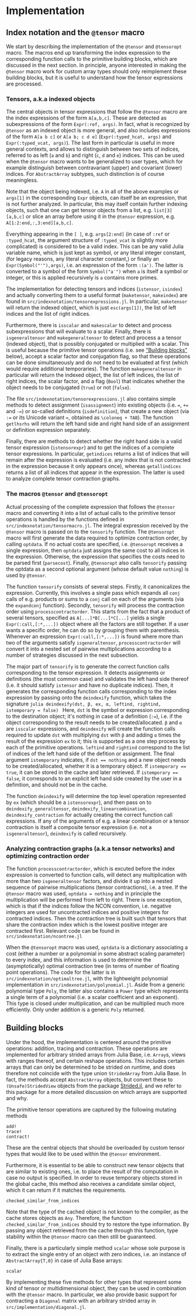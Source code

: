 # Implementation

## Index notation and the `@tensor` macro

We start by describing the implementation of the `@tensor` and `@tensoropt` macro. The
macros end up transforming the index expression to the corresponding function calls to the
primitive building blocks, which are discussed in the next section. In principle, anyone
interested in making the `@tensor` macro work for custom array types should only reimplement
these building blocks, but it is useful to understand how the tensor expressions are
processed.

### Tensors, a.k.a indexed objects

The central objects in tensor expressions that follow the `@tensor` macro are the index
expressions of the form `A[a,b,c]`.  These are detected as subexpressions of the form
`Expr(:ref, args)`. In fact, what is recognized by `@tensor` as an indexed object is more
general, and also includes expressions of the form `A[a b c]` or `A[a b; c d e]`
(`Expr(:typed_hcat, args)` and `Expr(:typed_vcat, args)`). The last form in particular is
useful in more general contexts, and allows to distinguish between two sets of indices,
referred to as left (`a` and `b`) and right (`c`, `d` and `e`) indices. This can be used
when the `@tensor` macro wants to be generalized to user types, which for example
distinguish between contravariant (upper) and covariant (lower) indices. For `AbstractArray`
subtypes, such distinction is of course meaningless.

Note that the object being indexed, i.e. `A` in all of the above examples or `args[1]` in
the corresponding `Expr` objects, can itself be an expression, that is not further analyzed.
In particular, this may itself contain further indexing objects, such that one can get
tensor objects from a list, e.g. `list[3][a,b,c]` or slice an array before using it in the
`@tensor` expression, e.g. `A[1:2:end,:,3:end][a,b,c]`.

Everything appearing in the `[ ]`, e.g. `args[2:end]` (in case of `:ref` or `:typed_hcat`,
the argument structure of `:typed_vcat` is slightly more complicated) is considered to be a
valid index. This can be any valid Julia variable name, which is just kept as symbol, or any
literal integer constant, (for legacy reasons, any literal character constant,) or finally
an `Expr(Symbol("'"),args)`, i.e. an expression of the form `:(a')`. The latter is converted
to a symbol of the form `Symbol("a′")` when `a` is itself a symbol or integer, or this is
applied recursively is `a` contains more primes.

The implementation for detecting tensors and indices (`istensor`, `isindex`) and actually
converting them to a useful format (`maketensor`, `makeindex`) are found in
`src/indexnotation/tensorexpressions.jl`. In particular, `maketensor` will return the
indexed object, which is just `esc(args[1])`, the list of left indices and the list of right
indices.

Furthermore, there is `isscalar` and `makescalar` to detect and process subexpressions that
will evaluate to a scalar. Finally, there is `isgeneraltensor` and `makegeneraltensor` to
detect and process a a tensor (indexed object), that is possibly conjugated or multiplied
with a scalar. This is useful because the primitive tensor operations (i.e. see ["Building
blocks"](@ref) below), accept a scalar factor and conjugation flag, so that these operations
can be done simultaneously and do not need to be evaluated at first (which would require
additional temporaries). The function `makegeneraltensor` in particular will return the
indexed object, the list of left indices, the list of right indices, the scalar factor, and
a flag (`Bool`) that indicates whether the object needs to be conjugated (`true`) or not
(`false`).

The file `src/indexnotation/tensorexpressions.jl` also contains simple methods to detect
assignment (`isassignment`) into existing objects (i.e. `=`, `+=` and `-=`) or so-called
definitions (`isdefinition`), that create a new object (via `:=` or its Unicode variant `≔`,
obtained as `\coloneq + TAB`). The function `getlhsrhs` will return the left hand side and
right hand side of an assignment or definition expression separately.

Finally, there are methods to detect whether the right hand side is a valid tensor
expression (`istensorexpr`) and to get the indices of a complete tensor expressions. In
particular,  `getindices` returns a list of indices that will remain after the expression is
evaluated (i.e. any index that is not contracted in the expression because it only appears
once), whereas `getallindices` returns a list of all indices that appear in the expression.
The latter is used to analyze complete tensor contraction graphs.

### The macros `@tensor` and `@tensoropt`

Actual processing of the complete expression that follows the `@tensor` macro and converting
it into a list of actual calls to the primitive tensor operations is handled by the
functions defined in `src/indexnotation/tensormacro.jl`. The integral expression received by
the `@tensor` macro is passed on to the `tensorify` function. The `@tensoropt` macro will
first generate the data required to optimize contraction order, by calling `optdata`. If no
actual costs are specified, i.e. `@tensoropt` receives a single expression, then `optdata`
just assigns the same cost to all indices in the expression. Otherwise, the expression that
specifies the costs need to be parsed first (`parsecost`). Finally, `@tensoropt` also calls
`tensorify` passing the optdata as a second optional argument (whose default value
`nothing`) is used by `@tensor`.

The function `tensorify` consists of several steps. Firstly, it canonicalizes the
expression. Currently, this involves a single pass which expands all `conj` calls of e.g.
products or sums to a `conj` call on each of the arguments (via the `expandconj` function).
Secondly, `tensorify` will process the contraction order using `processcontractorder`. This
starts from the fact that a product of several tensors, specified as `A[...]*B[...]*C[...]`
yields a single `Expr(:call,[:*,...])` object where all the factors are still together. If a
user wants a specific order, he can do so by grouping them with parenthesis. Whenever an
expression `Expr(:call,[:*,...])` is found where more than two of the arguments satisfy
`isgeneraltensor`, `processcontractorder` will convert it into a nested set of pairwise
multiplications according to a number of strategies discussed in the next subsection.

The major part of `tensorify` is to generate the correct function calls corresponding to the
tensor expression. It detects assignments or definitions (the most common case) and
validates the left hand side thereof (i.e. it should satisfy `istensor` and have no
duplicate indices). Then, it generates the corresponding function calls corresponding to the
index expression by passing onto the `deindexify` function, which takes the signature
```julia deindexify(dst, β, ex, α, leftind, rightind, istemporary = false) ``` Here, `dst`
is the symbol or expression corresponding to the destination object; it's nothing in case of
a definition (`:=`), i.e. if the object corresponding to the result needs to be
created/allocated. `β` and `α` are `isscalar` expressions, and `deindexify` will create the
function calls required to update `dst` with multiplying `dst` with `β` and adding `α` times
the result of the expression `ex` to it; this is supported as a one step process by each of
the primitive operations. `leftind` and `rightind` correspond to the list of indices of the
left hand side of the defition or assignment. The final argument `istemporary` indicates, if
`dst == nothing` and a new object needs to be created/allocated, whether it is a temporary
object. If `istemporary == true`, it can be stored in the cache and later retrieved. If
`istemporary == false`, it corresponds to an explicit left hand side created by the user in
a definition, and should not be in the cache.

The function `deindexify` will determine the top level operation represented by `ex` (which
should be a `istensorexpr`), and then pass on to  `deindexify_generaltensor`,
`deindexify_linearcombination`, `deindexify_contraction` for actually creating the correct
function call expressions. If any of the arguments of e.g. a linear combination or a tensor
contraction is itself a composite tensor expression (i.e. not a `isgeneraltensor`),
`deindexify` is called recursively.

### Analyzing contraction graphs (a.k.a tensor networks) and optimizing contraction order

The function `processcontractorder`, which is excuted before the index expression is
converted to function calls, will detect any multiplication with more than two
`isgeneraltensor` factors, and divide it up into a nested sequence of pairwise
multiplications (tensor contractions), i.e. a tree. If the `@tensor` macro was used,
`optdata = nothing` and in principle the multiplication will be performed from left to
right. There is one exception, which is that if the indices follow the NCON convention, i.e.
negative integers are used for uncontracted indices and positive integers for contracted
indices. Then the contraction tree is built such that tensors that share the contraction
index which is the lowest positive integer are contracted first. Relevant code can be found
in `src/indexnotation/ncontree.jl`

When the `@tensoropt` macro was used, `optdata` is a dictionary associating a cost (either a
number or a polynomial in some abstract scaling parameter) to every index, and this
information is used to determine the (asymptotically) optimal contraction tree (in terms of
number of floating point operations). The code for the latter is in
`src/indexnotation/optimaltree.jl`, with the lightweight polynomial implementation in
`src/indexnotation/polynomial.jl`. Aside from a generic polynomial type `Poly`, the latter
also contains a `Power` type which represents a single term of a polynomial (i.e. a scalar
coefficient and an exponent). This type is closed under multiplication, and can be
multiplied much more efficiently. Only under addition is a generic `Poly` returned.

## Building blocks

Under the hood, the implementation is centered around the primitive operations: addition,
tracing and contraction. These operations are implemented for arbitrary strided arrays from
Julia Base, i.e. `Array`s, views with ranges thereof, and certain reshape operations. This
includes certain arrays that can only be determined to be strided on runtime, and does
therefore not coincide with the type union `StridedArray` from Julia Base. In fact, the
methods accept `AbstractArray` objects, but convert these to `(Unsafe)StridedView` objects
from the package [Strided.jl](https://github.com/Jutho/Strided.jl), and we refer to this
package for a more detailed discussion on which arrays are supported and why.

The primitive tensor operations are captured by the following mutating methods
```@docs
add!
trace!
contract!
```
These are the central objects that should be overloaded by custom tensor types that would
like to be used within the `@tensor` environment.

Furthermore, it is essential to be able to construct new tensor objects that are similar to
existing ones, i.e. to place the result of the computation in case no output is specified.
In order to reuse temporary objects stored in the global cache, this method also receives a
candidate similar object, which it can return if it matches the requirements.
```@docs
checked_similar_from_indices
```
Note that the type of the cached object is not known to the compiler, as the cache stores
objects as `Any`. Therefore, the function `checked_similar_from_indices` should try to
restore the type information. By passing any object retrieved from the cache through this
function, type stability within the `@tensor` macro can then still be guaranteed.

Finally, there is a particularly simple method `scalar` whose sole purpose is to extract the
single entry of an object with zero indices, i.e. an instance of `AbstractArray{T,0}` in
case of Julia Base arrays:
```@docs
scalar
```

By implementing these five methods for other types that represent some kind of tensor or
multidimensional object, they can be used in combination with the `@tensor` macro. In
particular, we also provide basic support for contracting a `Diagonal` matrix with an
arbitrary strided array in `src/implementation/diagonal.jl`.

